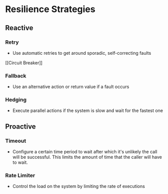# Resilience Strategies
## Reactive

### Retry
- Use automatic retries to get around sporadic, self-correcting faults

[[Circuit Breaker]]
### Fallback
- Use an alternative action or return value if a fault occurs
### Hedging
- Execute parallel actions if the system is slow and wait for the fastest one
## Proactive
### Timeout
- Configure a certain time period to wait after which it's unlikely the call will be successful. This limits the amount of time that the caller will have to wait.
### Rate Limiter
- Control the load on the system by limiting the rate of executions
